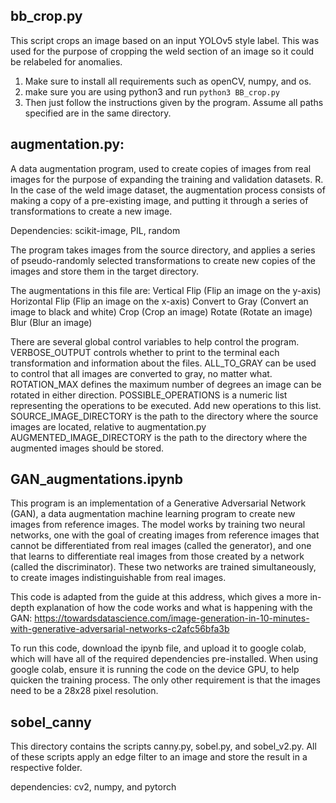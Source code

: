 ##  bb_crop.py

This script crops an image based on an input YOLOv5 style label. This was used for the purpose of cropping the weld section of an image so it could be relabeled for anomalies.

1. Make sure to install all requirements such as openCV,  numpy, and os. 
2. make sure you are using python3 and run ```python3 BB_crop.py```
3. Then just follow the instructions given by the program. Assume all paths specified are in the same directory.

## augmentation.py:

A data augmentation program, used to create copies of images from real images for the purpose of expanding the training and validation datasets. R. In the case of the weld image dataset, the augmentation process consists of making a copy of a pre-existing image, and putting it through a series of transformations to create a new image.

Dependencies: scikit-image, PIL, random

The program takes images from the source directory, and applies a series of pseudo-randomly selected transformations to create new copies of the images and store them in the target directory.

The augmentations in this file are:
    Vertical Flip (Flip an image on the y-axis)
    Horizontal Flip (Flip an image on the x-axis)
    Convert to Gray (Convert an image to black and white)
    Crop (Crop an image)
    Rotate (Rotate an image)
    Blur (Blur an image)


There are several global control variables to help control the program.
    VERBOSE_OUTPUT controls whether to print to the terminal each transformation and information about the files.
    ALL_TO_GRAY can be used to control that all images are converted to gray, no matter what.
    ROTATION_MAX defines the maximum number of degrees an image can be rotated in either direction.
    POSSIBLE_OPERATIONS is a numeric list representing the operations to be executed. Add new operations to this list.
    SOURCE_IMAGE_DIRECTORY is the path to the directory where the source images are located, relative to augmentation.py
    AUGMENTED_IMAGE_DIRECTORY is the path to the directory where the augmented images should be stored.



## GAN_augmentations.ipynb

This program is an implementation of a Generative Adversarial Network (GAN), a data augmentation machine learning program to create new images from reference images. The model works by training two neural networks, one with the goal of creating images from reference images that cannot be differentiated from real images (called the generator), and one that learns to differentiate real images from those created by a network (called the discriminator). These two networks are trained simultaneously, to create images indistinguishable from real images.

This code is adapted from the guide at this address, which gives a more in-depth explanation of how the code works and what is happening with the GAN: https://towardsdatascience.com/image-generation-in-10-minutes-with-generative-adversarial-networks-c2afc56bfa3b

To run this code, download the ipynb file, and upload it to google colab, which will have all of the required dependencies pre-installed. When using google colab, ensure it is running the code on the device GPU, to help quicken the training process. The only other requirement is that the images need to be a 28x28 pixel resolution.

## sobel_canny

This directory contains the scripts canny.py, sobel.py, and sobel_v2.py. All of these scripts apply an edge filter to an image and store the result in a respective folder.

dependencies: cv2, numpy, and pytorch

